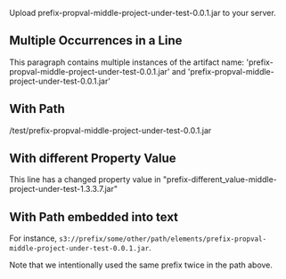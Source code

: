 Upload prefix-propval-middle-project-under-test-0.0.1.jar to your server.

## Multiple Occurrences in a Line

This paragraph contains multiple instances of the artifact name: 'prefix-propval-middle-project-under-test-0.0.1.jar' and 'prefix-propval-middle-project-under-test-0.0.1.jar'

## With Path

/test/prefix-propval-middle-project-under-test-0.0.1.jar

## With different Property Value

This line has a changed property value in "prefix-different_value-middle-project-under-test-1.3.3.7.jar"

## With Path embedded into text

For instance, `s3://prefix/some/other/path/elements/prefix-propval-middle-project-under-test-0.0.1.jar`.

Note that we intentionally used the same prefix twice in the path above.
